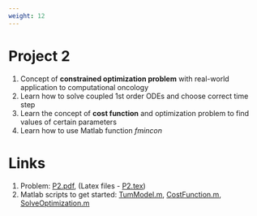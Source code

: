 ```yaml
---
weight: 12
---
```


# Project 2
1. Concept of **constrained optimization problem** with real-world application to computational oncology
2. Learn how to solve coupled 1st order ODEs and choose correct time step
3. Learn the concept of **cost function** and optimization problem to find values of certain parameters
4. Learn how to use Matlab function *fmincon*

# Links
1. Problem: [P2.pdf](P2.pdf), (Latex files - [P2.tex](P2.tex))
2. Matlab scripts to get started: [TumModel.m](TumModel.m), [CostFunction.m](CostFunction.m), [SolveOptimization.m](SolveOptimization.m)
